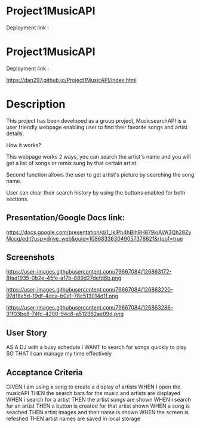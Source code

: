 # Project1MusicAPI

Deployment link :

# Project1MusicAPI

Deployment link : 

https://dan297.github.io/Project1MusicAPI/index.html

# Description

This project has been developed as a group project, MusicsearchAPI is a user friendly webpage enabling user to find their favorite songs and artist details.

How it works?

This webpage works 2 ways, you can search the artist's name and you will get a list of songs or remix sung by that certain artist.

Second function allows the user to get artist's picture by searching the song name.

User can clear their search history by using the buttons enabled for both sections.

## Presentation/Google Docs link:
https://docs.google.com/presentation/d/1_IkIPh4hBIh9H879kjAVA3Qh28ZyMccg/edit?usp=drive_web&ouid=108683363049057376621&rtpof=true


## Screenshots

https://user-images.githubusercontent.com/79667084/126863172-8fad1935-0b2e-45fe-af7b-889d27defd6b.png

https://user-images.githubusercontent.com/79667084/126863220-97d18e5d-19df-4dca-b0e1-78c513014d1f.png

https://user-images.githubusercontent.com/79667084/126863286-31f03be8-74fc-4200-94c8-a512362ae09d.png


## User Story


AS A DJ with a busy schedule
I WANT to search for songs quickly to play
SO THAT I can manage my time effectively


## Acceptance Criteria


GIVEN I am using a song to create a display of artists
WHEN I open the musicAPI
THEN the search bars for the music and artists are displayed 
WHEN i search for a artist
THEN the artist songs are shown 
WHEN i search for an artist
THEN a button is created for that artist shown 
WHEN a song is seached
THEN artist images and their name is shown
WHEN the screen is refeshed 
THEN artist names are saved in local storage
